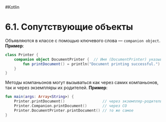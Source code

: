 #Kotlin

# 6.1. Сопутствующие объекты

Объявляются в классе с помощью ключевого слова — `companion object`.
**Пример**:

```kotlin
class Printer {
    companion object DocumentPrinter {  // Имя (DocumentPrinter) указывать не обязательно (вызов будет через .Companion)
        fun printDocument() = println("Document printing successful.")
    }
}
```

Методы компаньонов могут вызываться как через самих компаньонов, так и через экземпляры их родителей.
**Пример**:

```kotlin
fun main(args: Array<String>) {
    Printer.printDocument()                 // через экземпляр-родитель
    Printer.Companion.printDocument()       // через СО
    Printer.DocumentPrinter.printDocument() // то же самое
}
```
